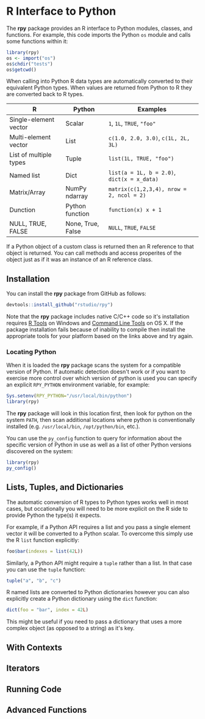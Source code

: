 R Interface to Python
================

The **rpy** package provides an R interface to Python modules, classes, and functions. For example, this code imports the Python `os` module and calls some functions within it:

``` r
library(rpy)
os <- import("os")
os$chdir("tests")
os$getcwd()
```

When calling into Python R data types are automatically converted to their equivalent Python types. When values are returned from Python to R they are converted back to R types.

| R                      | Python            | Examples                                    |
|------------------------|-------------------|---------------------------------------------|
| Single-element vector  | Scalar            | `1`, `1L`, `TRUE`, `"foo"`                  |
| Multi-element vector   | List              | `c(1.0, 2.0, 3.0)`, `c(1L, 2L, 3L)`         |
| List of multiple types | Tuple             | `list(1L, TRUE, "foo")`                     |
| Named list             | Dict              | `list(a = 1L, b = 2.0)`, `dict(x = x_data)` |
| Matrix/Array           | NumPy ndarray     | `matrix(c(1,2,3,4), nrow = 2, ncol = 2)`    |
| Dunction               | Python function   | `function(x) x + 1`                         |
| NULL, TRUE, FALSE      | None, True, False | `NULL`, `TRUE`, `FALSE`                     |

If a Python object of a custom class is returned then an R reference to that object is returned. You can call methods and access properites of the object just as if it was an instance of an R reference class.

Installation
------------

You can install the **rpy** package from GitHub as follows:

``` r
devtools::install_github("rstudio/rpy")
```

Note that the **rpy** package includes native C/C++ code so it's installation requires [R Tools](https://cran.r-project.org/bin/windows/Rtools/) on Windows and [Command Line Tools](http://osxdaily.com/2014/02/12/install-command-line-tools-mac-os-x/) on OS X. If the package installation fails because of inability to compile then install the appropriate tools for your platform based on the links above and try again.

### Locating Python

When it is loaded the **rpy** package scans the system for a compatible version of Python. If automatic detection doesn't work or if you want to exercise more control over which version of python is used you can specify an explicit `RPY_PYTHON` environment variable, for example:

``` r
Sys.setenv(RPY_PYTHON="/usr/local/bin/python")
library(rpy)
```

The **rpy** package will look in this location first, then look for python on the system `PATH`, then scan additional locations where python is conventionally installed (e.g. `/usr/local/bin`, `/opt/python/bin`, etc.).

You can use the `py_config` function to query for information about the specific version of Python in use as well as a list of other Python versions discovered on the system:

``` r
library(rpy)
py_config()
```

Lists, Tuples, and Dictionaries
-------------------------------

The automatic conversion of R types to Python types works well in most cases, but occationally you will need to be more explicit on the R side to provide Python the type(s) it expects.

For example, if a Python API requires a list and you pass a single element vector it will be converted to a Python scalar. To overcome this simply use the R `list` function explicitly:

``` r
foo$bar(indexes = list(42L))
```

Similarly, a Python API might require a `tuple` rather than a list. In that case you can use the `tuple` function:

``` r
tuple("a", "b", "c")
```

R named lists are converted to Python dictionaries however you can also explicitly create a Python dictionary using the `dict` function:

``` r
dict(foo = "bar", index = 42L)
```

This might be useful if you need to pass a dictionary that uses a more complex object (as opposed to a string) as it's key.

With Contexts
-------------

Iterators
---------

Running Code
------------

Advanced Functions
------------------
